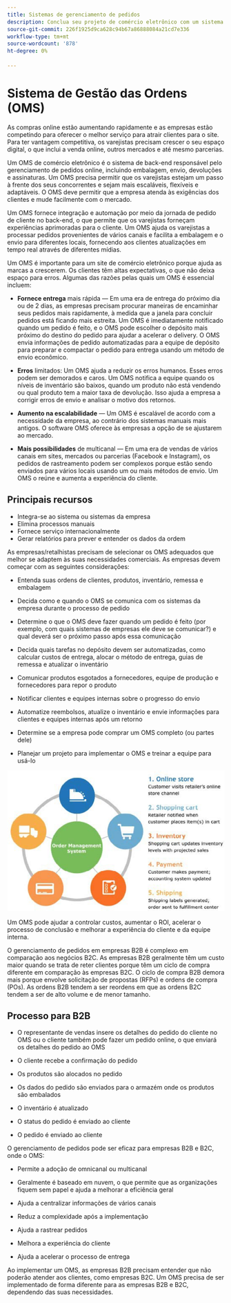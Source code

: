 ```yaml
---
title: Sistemas de gerenciamento de pedidos
description: Conclua seu projeto de comércio eletrônico com um sistema para empacotamento, envio e devoluções.
source-git-commit: 226f1925d9ca628c94b67a86888084a21cd7e336
workflow-type: tm+mt
source-wordcount: '878'
ht-degree: 0%

---
```



# Sistema de Gestão das Ordens (OMS)

As compras online estão aumentando rapidamente e as empresas estão competindo para oferecer o melhor serviço para atrair clientes para o site. Para ter vantagem competitiva, os varejistas precisam crescer o seu espaço digital, o que inclui a venda online, outros mercados e até mesmo parcerias.

Um OMS de comércio eletrônico é o sistema de back-end responsável pelo gerenciamento de pedidos online, incluindo embalagem, envio, devoluções e assinaturas. Um OMS precisa permitir que os varejistas estejam um passo à frente dos seus concorrentes e sejam mais escaláveis, flexíveis e adaptáveis. O OMS deve permitir que a empresa atenda às exigências dos clientes e mude facilmente com o mercado.

Um OMS fornece integração e automação por meio da jornada de pedido de cliente no back-end, o que permite que os varejistas forneçam experiências aprimoradas para o cliente. Um OMS ajuda os varejistas a processar pedidos provenientes de vários canais e facilita a embalagem e o envio para diferentes locais, fornecendo aos clientes atualizações em tempo real através de diferentes mídias.

Um OMS é importante para um site de comércio eletrônico porque ajuda as marcas a crescerem. Os clientes têm altas expectativas, o que não deixa espaço para erros. Algumas das razões pelas quais um OMS é essencial incluem:

- **Fornece entrega** mais rápida — Em uma era de entrega do próximo dia ou de 2 dias, as empresas precisam procurar maneiras de encaminhar seus pedidos mais rapidamente, à medida que a janela para concluir pedidos está ficando mais estreita. Um OMS é imediatamente notificado quando um pedido é feito, e o OMS pode escolher o depósito mais próximo do destino do pedido para ajudar a acelerar o delivery. O OMS envia informações de pedido automatizadas para a equipe de depósito para preparar e compactar o pedido para entrega usando um método de envio econômico.

- **Erros** limitados: Um OMS ajuda a reduzir os erros humanos. Esses erros podem ser demorados e caros. Um OMS notifica a equipe quando os níveis de inventário são baixos, quando um produto não está vendendo ou qual produto tem a maior taxa de devolução. Isso ajuda a empresa a corrigir erros de envio e analisar o motivo dos retornos.

- **Aumento na escalabilidade** — Um OMS é escalável de acordo com a necessidade da empresa, ao contrário dos sistemas manuais mais antigos. O software OMS oferece às empresas a opção de se ajustarem ao mercado.

- **Mais possibilidades** de multicanal — Em uma era de vendas de vários canais em sites, mercados ou parcerias (Facebook e Instagram), os pedidos de rastreamento podem ser complexos porque estão sendo enviados para vários locais usando um ou mais métodos de envio. Um OMS o reúne e aumenta a experiência do cliente.

## Principais recursos

- Integra-se ao sistema ou sistemas da empresa
- Elimina processos manuais
- Fornece serviço internacionalmente
- Gerar relatórios para prever e entender os dados da ordem

As empresas/retalhistas precisam de selecionar os OMS adequados que melhor se adaptem às suas necessidades comerciais. As empresas devem começar com as seguintes considerações:

- Entenda suas ordens de clientes, produtos, inventário, remessa e embalagem

- Decida como e quando o OMS se comunica com os sistemas da empresa durante o processo de pedido

- Determine o que o OMS deve fazer quando um pedido é feito (por exemplo, com quais sistemas de empresas ele deve se comunicar?) e qual deverá ser o próximo passo após essa comunicação

- Decida quais tarefas no depósito devem ser automatizadas, como calcular custos de entrega, alocar o método de entrega, guias de remessa e atualizar o inventário

- Comunicar produtos esgotados a fornecedores, equipe de produção e fornecedores para repor o produto

- Notificar clientes e equipes internas sobre o progresso do envio

- Automatize reembolsos, atualize o inventário e envie informações para clientes e equipes internas após um retorno

- Determine se a empresa pode comprar um OMS completo (ou partes dele)

- Planejar um projeto para implementar o OMS e treinar a equipe para usá-lo

![Diagrama do sistema de gerenciamento de pedidos](../../assets/playbooks/order-management-system.png)

Um OMS pode ajudar a controlar custos, aumentar o ROI, acelerar o processo de conclusão e melhorar a experiência do cliente e da equipe interna.

O gerenciamento de pedidos em empresas B2B é complexo em comparação aos negócios B2C. As empresas B2B geralmente têm um custo maior quando se trata de reter clientes porque têm um ciclo de compra diferente em comparação às empresas B2C. O ciclo de compra B2B demora mais porque envolve solicitação de propostas (RFPs) e ordens de compra (POs). As ordens B2B tendem a ser reordens em que as ordens B2C tendem a ser de alto volume e de menor tamanho.

## Processo para B2B

- O representante de vendas insere os detalhes do pedido do cliente no OMS ou o cliente também pode fazer um pedido online, o que enviará os detalhes do pedido ao OMS

- O cliente recebe a confirmação do pedido

- Os produtos são alocados no pedido

- Os dados do pedido são enviados para o armazém onde os produtos são embalados

- O inventário é atualizado

- O status do pedido é enviado ao cliente

- O pedido é enviado ao cliente

O gerenciamento de pedidos pode ser eficaz para empresas B2B e B2C, onde o OMS:

- Permite a adoção de omnicanal ou multicanal

- Geralmente é baseado em nuvem, o que permite que as organizações fiquem sem papel e ajuda a melhorar a eficiência geral

- Ajuda a centralizar informações de vários canais

- Reduz a complexidade após a implementação

- Ajuda a rastrear pedidos

- Melhora a experiência do cliente

- Ajuda a acelerar o processo de entrega

Ao implementar um OMS, as empresas B2B precisam entender que não poderão atender aos clientes, como empresas B2C. Um OMS precisa de ser implementado de forma diferente para as empresas B2B e B2C, dependendo das suas necessidades.

